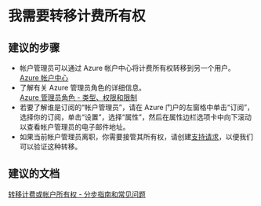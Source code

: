 <properties
    pageTitle="I need to transfer billing ownership"
    description="我需要转移计费所有权"
    service="azure-billing"
    resource="billing"
    authors="kasparks"
    displayOrder="3"
    selfHelpType="resource"
    supportTopicIds=""
    resourceTags=""
    productPesIds=""
    cloudEnvironments="public"
/>


# 我需要转移计费所有权

## **建议的步骤**
* 帐户管理员可以通过 Azure 帐户中心将计费所有权转移到另一个用户。<br>
[Azure 帐户中心](https://account.windowsazure.com/Subscriptions)
* 了解有关 Azure 管理员角色的详细信息。<br>
[Azure 管理员角色 - 类型、权限和限制](https://azure.microsoft.com/documentation/articles/billing-add-change-azure-subscription-administrator/)
* 若要了解谁是订阅的“帐户管理员”，请在 Azure 门户的左窗格中单击“订阅”，选择你的订阅，单击“设置”，选择“属性”，然后在属性边栏选项卡中向下滚动以查看帐户管理员的电子邮件地址。
* 如果当前帐户管理员离职，你需要接管其所有权，请创建[支持请求](data-blade:Microsoft_Azure_Support.NewSupportRequestBlade)，以便我们可以验证这种转移。

## **建议的文档**
[转移计费或帐户所有权 - 分步指南和常见问题](https://azure.microsoft.com/documentation/articles/billing-subscription-transfer/)



<!--HONumber=Jun16_HO5-->


